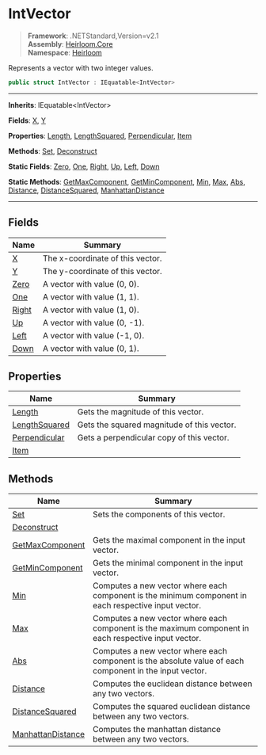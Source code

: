 # IntVector

> **Framework**: .NETStandard,Version=v2.1  
> **Assembly**: [Heirloom.Core][0]  
> **Namespace**: [Heirloom][0]  

Represents a vector with two integer values.

```cs
public struct IntVector : IEquatable<IntVector>
```

--------------------------------------------------------------------------------

**Inherits**: IEquatable\<IntVector>

**Fields**: [X][1], [Y][2]

**Properties**: [Length][3], [LengthSquared][4], [Perpendicular][5], [Item][6]

**Methods**: [Set][7], [Deconstruct][8]

**Static Fields**: [Zero][9], [One][10], [Right][11], [Up][12], [Left][13], [Down][14]

**Static Methods**: [GetMaxComponent][15], [GetMinComponent][16], [Min][17], [Max][18], [Abs][19], [Distance][20], [DistanceSquared][21], [ManhattanDistance][22]

--------------------------------------------------------------------------------

## Fields

| Name        | Summary                          |
|-------------|----------------------------------|
| [X][1]      | The x-coordinate of this vector. |
| [Y][2]      | The y-coordinate of this vector. |
| [Zero][9]   | A vector with value (0, 0).      |
| [One][10]   | A vector with value (1, 1).      |
| [Right][11] | A vector with value (1, 0).      |
| [Up][12]    | A vector with value (0, -1).     |
| [Left][13]  | A vector with value (-1, 0).     |
| [Down][14]  | A vector with value (0, 1).      |

## Properties

| Name               | Summary                                    |
|--------------------|--------------------------------------------|
| [Length][3]        | Gets the magnitude of this vector.         |
| [LengthSquared][4] | Gets the squared magnitude of this vector. |
| [Perpendicular][5] | Gets a perpendicular copy of this vector.  |
| [Item][6]          |                                            |

## Methods

| Name                    | Summary                                                                                                 |
|-------------------------|---------------------------------------------------------------------------------------------------------|
| [Set][7]                | Sets the components of this vector.                                                                     |
| [Deconstruct][8]        |                                                                                                         |
| [GetMaxComponent][15]   | Gets the maximal component in the input vector.                                                         |
| [GetMinComponent][16]   | Gets the minimal component in the input vector.                                                         |
| [Min][17]               | Computes a new vector where each component is the minimum component in each respective input vector.    |
| [Max][18]               | Computes a new vector where each component is the maximum component in each respective input vector.    |
| [Abs][19]               | Computes a new vector where each component is the absolute value of each component in the input vector. |
| [Distance][20]          | Computes the euclidean distance between any two vectors.                                                |
| [DistanceSquared][21]   | Computes the squared euclidean distance between any two vectors.                                        |
| [ManhattanDistance][22] | Computes the manhattan distance between any two vectors.                                                |

[0]: ..\Heirloom.Core.md
[1]: Heirloom.IntVector.X.md
[2]: Heirloom.IntVector.Y.md
[3]: Heirloom.IntVector.Length.md
[4]: Heirloom.IntVector.LengthSquared.md
[5]: Heirloom.IntVector.Perpendicular.md
[6]: Heirloom.IntVector.Item.md
[7]: Heirloom.IntVector.Set.md
[8]: Heirloom.IntVector.Deconstruct.md
[9]: Heirloom.IntVector.Zero.md
[10]: Heirloom.IntVector.One.md
[11]: Heirloom.IntVector.Right.md
[12]: Heirloom.IntVector.Up.md
[13]: Heirloom.IntVector.Left.md
[14]: Heirloom.IntVector.Down.md
[15]: Heirloom.IntVector.GetMaxComponent.md
[16]: Heirloom.IntVector.GetMinComponent.md
[17]: Heirloom.IntVector.Min.md
[18]: Heirloom.IntVector.Max.md
[19]: Heirloom.IntVector.Abs.md
[20]: Heirloom.IntVector.Distance.md
[21]: Heirloom.IntVector.DistanceSquared.md
[22]: Heirloom.IntVector.ManhattanDistance.md
